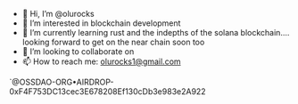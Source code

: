 - 👋 Hi, I’m @olurocks
- 👀 I’m interested in blockchain development
- 🌱 I’m currently learning rust and the indepths of the solana blockchain.... looking forward to get on the near chain soon too
- 💞️ I’m looking to collaborate on 
- 📫 How to reach me: olurocks1@gmail.com

 `@OSSDAO-ORG•AIRDROP-0xF4F753DC13cec3E678208Ef130cDb3e983e2A922


<!---
olurocks/olurocks is a ✨ special ✨ repository because its `README.md` (this file) appears on your GitHub profile.
You can click the Preview link to take a look at your changes.
--->
